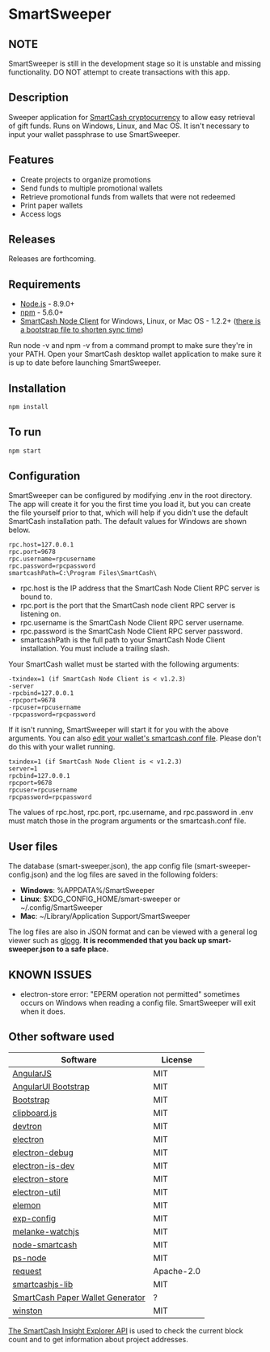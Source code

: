 SmartSweeper
=============

NOTE
---------------
SmartSweeper is still in the development stage so it is unstable and missing functionality. DO NOT attempt to create transactions with this app.


Description
---------------
Sweeper application for [SmartCash cryptocurrency](http://smartcash.cc) to allow easy retrieval of gift funds. Runs on Windows, Linux, and Mac OS. It isn't necessary to input your wallet passphrase to use SmartSweeper.


Features
---------------
* Create projects to organize promotions
* Send funds to multiple promotional wallets
* Retrieve promotional funds from wallets that were not redeemed
* Print paper wallets
* Access logs


Releases
---------------
Releases are forthcoming.


Requirements
---------------
* [Node.js](http://nodejs.org) - 8.9.0+
* [npm](http://npmjs.com) - 5.6.0+
* [SmartCash Node Client](https://smartcash.cc/wallets/) for Windows, Linux, or Mac OS - 1.2.2+ ([there is a bootstrap file to shorten sync time](https://smartcash.freshdesk.com/support/solutions/articles/35000027174-using-the-bootstrap-to-speedup-sync-process))

Run node -v and npm -v from a command prompt to make sure they're in your PATH. Open your SmartCash desktop wallet application to make sure it is up to date before launching SmartSweeper.


Installation
---------------
``` bash
npm install
```


To run
---------------
``` bash
npm start
```


Configuration
---------------
SmartSweeper can be configured by modifying .env in the root directory. The app will create it for you the first time you load it, but you can create the file yourself prior to that, which will help if you didn't use the default SmartCash installation path. The default values for Windows are shown below.
```
rpc.host=127.0.0.1
rpc.port=9678
rpc.username=rpcusername
rpc.password=rpcpassword
smartcashPath=C:\Program Files\SmartCash\
```

* rpc.host is the IP address that the SmartCash Node Client RPC server is bound to.
* rpc.port is the port that the SmartCash node client RPC server is listening on.
* rpc.username is the SmartCash Node Client RPC server username.
* rpc.password is the SmartCash Node Client RPC server password.
* smartcashPath is the full path to your SmartCash Node Client installation. You must include a trailing slash.


Your SmartCash wallet must be started with the following arguments:
```
-txindex=1 (if SmartCash Node Client is < v1.2.3)
-server
-rpcbind=127.0.0.1
-rpcport=9678
-rpcuser=rpcusername
-rpcpassword=rpcpassword
```

If it isn't running, SmartSweeper will start it for you with the above arguments. You can also [edit your wallet's smartcash.conf file](https://smartcash.freshdesk.com/support/solutions/articles/35000038702-smartcash-conf-configuration-file). Please don't do this with your wallet running.

```
txindex=1 (if SmartCash Node Client is < v1.2.3)
server=1
rpcbind=127.0.0.1
rpcport=9678
rpcuser=rpcusername
rpcpassword=rpcpassword
```

The values of rpc.host, rpc.port, rpc.username, and rpc.password in .env must match those in the program arguments or the smartcash.conf file.


User files
---------------
The database (smart-sweeper.json), the app config file (smart-sweeper-config.json) and the log files are saved in the following folders:

* **Windows**: %APPDATA%/SmartSweeper
* **Linux**: $XDG_CONFIG_HOME/smart-sweeper or ~/.config/SmartSweeper
* **Mac**: ~/Library/Application Support/SmartSweeper

The log files are also in JSON format and can be viewed with a general log viewer such as [glogg](https://github.com/nickbnf/glogg). **It is recommended that you back up smart-sweeper.json to a safe place.**


KNOWN ISSUES
---------------
* electron-store error: "EPERM operation not permitted" sometimes occurs on Windows when reading a config file. SmartSweeper will exit when it does.


Other software used
-------------------
Software | License
-------- | --------
[AngularJS](http://angularjs.org) | MIT
[AngularUI Bootstrap](https://github.com/angular-ui/bootstrap) | MIT
[Bootstrap](https://getbootstrap.com/docs/3.3/) | MIT
[clipboard.js](https://clipboardjs.com) | MIT
[devtron](https://github.com/electron/devtron) | MIT
[electron](https://github.com/electron/electron) | MIT
[electron-debug](https://github.com/sindresorhus/electron-debug) | MIT
[electron-is-dev](https://github.com/sindresorhus/electron-is-dev) | MIT
[electron-store](https://github.com/sindresorhus/electron-store) | MIT
[electron-util](https://github.com/sindresorhus/electron-util) | MIT
[elemon](https://github.com/manidlou/elemon) | MIT
[exp-config](https://github.com/ExpressenAB/exp-config) | MIT
[melanke-watchjs](https://github.com/melanke/Watch.JS) | MIT
[node-smartcash](https://github.com/miyakoj/node-smartcash) | MIT
[ps-node](https://github.com/neekey/ps) | MIT
[request](https://github.com/request/request) | Apache-2.0
[smartcashjs-lib](https://github.com/SmartCash/SmartCashjs-lib) | MIT
[SmartCash Paper Wallet Generator](https://github.com/SmartCash/PaperWalletGenerator) | ?
[winston](https://github.com/winstonjs/winston) | MIT


[The SmartCash Insight Explorer API](https://insight.smartcash.cc) is used to check the current block count and to get information about project addresses.